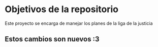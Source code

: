 # Objetivos de la repositorio

Este proyecto se encarga de manejar los planes de la liga de la justicia

## Estos cambios son nuevos :3
